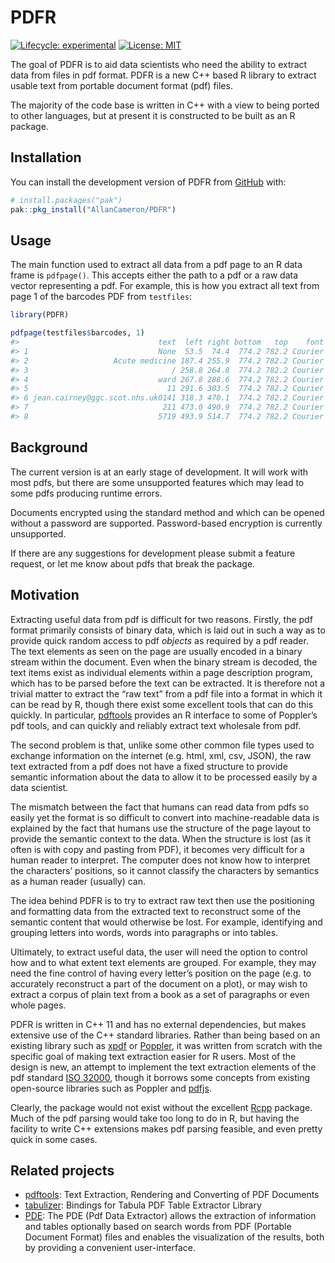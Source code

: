 
<!-- README.md is generated from README.Rmd. Please edit that file -->

# PDFR

<!-- badges: start -->

[![Lifecycle:
experimental](https://img.shields.io/badge/lifecycle-experimental-orange.svg)](https://lifecycle.r-lib.org/articles/stages.html#experimental)
[![License:
MIT](https://img.shields.io/badge/License-MIT-yellow.svg)](https://opensource.org/licenses/MIT)
<!-- badges: end -->

The goal of PDFR is to aid data scientists who need the ability to
extract data from files in pdf format. PDFR is a new C++ based R library
to extract usable text from portable document format (pdf) files.

The majority of the code base is written in C++ with a view to being
ported to other languages, but at present it is constructed to be built
as an R package.

## Installation

You can install the development version of PDFR from
[GitHub](https://github.com/) with:

``` r
# install.packages("pak")
pak::pkg_install("AllanCameron/PDFR")
```

## Usage

The main function used to extract all data from a pdf page to an R data
frame is `pdfpage()`. This accepts either the path to a pdf or a raw
data vector representing a pdf. For example, this is how you extract all
text from page 1 of the barcodes PDF from `testfiles`:

``` r
library(PDFR)

pdfpage(testfiles$barcodes, 1)
#>                               text  left right bottom   top    font size
#> 1                             None  53.5  74.4  774.2 782.2 Courier    8
#> 2                   Acute medicine 187.4 255.9  774.2 782.2 Courier    8
#> 3                                / 258.8 264.8  774.2 782.2 Courier    8
#> 4                             ward 267.8 288.6  774.2 782.2 Courier    8
#> 5                               11 291.6 303.5  774.2 782.2 Courier    8
#> 6 jean.cairney@ggc.scot.nhs.uk0141 318.3 470.1  774.2 782.2 Courier    8
#> 7                              211 473.0 490.9  774.2 782.2 Courier    8
#> 8                             5719 493.9 514.7  774.2 782.2 Courier    8
```

## Background

The current version is at an early stage of development. It will work
with most pdfs, but there are some unsupported features which may lead
to some pdfs producing runtime errors.

Documents encrypted using the standard method and which can be opened
without a password are supported. Password-based encryption is currently
unsupported.

If there are any suggestions for development please submit a feature
request, or let me know about pdfs that break the package.

## Motivation

Extracting useful data from pdf is difficult for two reasons. Firstly,
the pdf format primarily consists of binary data, which is laid out in
such a way as to provide quick random access to pdf *objects* as
required by a pdf reader. The text elements as seen on the page are
usually encoded in a binary stream within the document. Even when the
binary stream is decoded, the text items exist as individual elements
within a page description program, which has to be parsed before the
text can be extracted. It is therefore not a trivial matter to extract
the “raw text” from a pdf file into a format in which it can be read by
R, though there exist some excellent tools that can do this quickly. In
particular,
[pdftools](https://ropensci.org/blog/2016/03/01/pdftools-and-jeroen/)
provides an R interface to some of Poppler’s pdf tools, and can quickly
and reliably extract text wholesale from pdf.

The second problem is that, unlike some other common file types used to
exchange information on the internet (e.g. html, xml, csv, JSON), the
raw text extracted from a pdf does not have a fixed structure to provide
semantic information about the data to allow it to be processed easily
by a data scientist.

The mismatch between the fact that humans can read data from pdfs so
easily yet the format is so difficult to convert into machine-readable
data is explained by the fact that humans use the structure of the page
layout to provide the semantic context to the data. When the structure
is lost (as it often is with copy and pasting from PDF), it becomes very
difficult for a human reader to interpret. The computer does not know
how to interpret the characters’ positions, so it cannot classify the
characters by semantics as a human reader (usually) can.

The idea behind PDFR is to try to extract raw text then use the
positioning and formatting data from the extracted text to reconstruct
some of the semantic content that would otherwise be lost. For example,
identifying and grouping letters into words, words into paragraphs or
into tables.

Ultimately, to extract useful data, the user will need the option to
control how and to what extent text elements are grouped. For example,
they may need the fine control of having every letter’s position on the
page (e.g. to accurately reconstruct a part of the document on a plot),
or may wish to extract a corpus of plain text from a book as a set of
paragraphs or even whole pages.

PDFR is written in C++ 11 and has no external dependencies, but makes
extensive use of the C++ standard libraries. Rather than being based on
an existing library such as [xpdf](https://www.xpdfreader.com/) or
[Poppler](https://poppler.freedesktop.org/), it was written from scratch
with the specific goal of making text extraction easier for R users.
Most of the design is new, an attempt to implement the text extraction
elements of the pdf standard [ISO
32000](https://www.iso.org/standard/51502.html), though it borrows some
concepts from existing open-source libraries such as Poppler and
[pdfjs](https://mozilla.github.io/pdf.js/).

Clearly, the package would not exist without the excellent
[Rcpp](http://www.rcpp.org/) package. Much of the pdf parsing would take
too long to do in R, but having the facility to write C++ extensions
makes pdf parsing feasible, and even pretty quick in some cases.

## Related projects

- [pdftools](https://github.com/ropensci/pdftools): Text Extraction,
  Rendering and Converting of PDF Documents
- [tabulizer](https://github.com/ropensci/tabulizer): Bindings for
  Tabula PDF Table Extractor Library
- [PDE](https://github.com/erikstricker/PDE): The PDE (Pdf Data
  Extractor) allows the extraction of information and tables optionally
  based on search words from PDF (Portable Document Format) files and
  enables the visualization of the results, both by providing a
  convenient user-interface.
